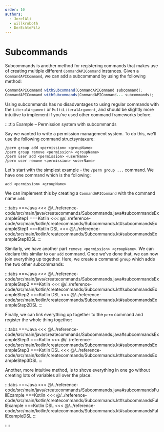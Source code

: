 ```yaml
---
order: 10
authors:
  - JorelAli
  - willkroboth
  - DerEchtePilz
---
```


# Subcommands

Subcommands is another method for registering commands that makes use of creating multiple different `CommandAPICommand` instances. Given a `CommandAPICommand`, we can add a subcommand by using the following method:

```java
CommandAPICommand withSubcommand(CommandAPICommand subcommand);
CommandAPICommand withSubcommands(CommandAPICommand... subcommands);
```

Using subcommands has no disadvantages to using regular commands with the `LiteralArgument` or `MultiLiteralArgument`, and should be slightly more intuitive to implement if you've used other command frameworks before.

::::tip Example – Permission system with subcommands

Say we wanted to write a permission management system. To do this, we'll use the following command structsyntaxure:

```mccmd
/perm group add <permission> <groupName>
/perm group remove <permission> <groupName>
/perm user add <permission> <userName>
/perm user remove <permission> <userName>
```

Let's start with the simplest example - the `/perm group ...` command. We have one command which is the following:

```mccmd
add <permission> <groupName>
```

We can implement this by creating a `CommandAPICommand` with the command name `add`:

:::tabs
===Java
<<< @/../reference-code/src/main/java/createcommands/Subcommands.java#subcommandsExampleStep1
===Kotlin
<<< @/../reference-code/src/main/kotlin/createcommands/Subcommands.kt#subcommandsExampleStep1
===Kotlin DSL
<<< @/../reference-code/src/main/kotlin/createcommands/Subcommands.kt#subcommandsExampleStep1DSL
:::

Similarly, we have another part `remove <permission> <groupName>`. We can declare this similar to our `add` command. Once we've done that, we can now join everything up together. Here, we create a command `group` which adds the two other subcommands:

:::tabs
===Java
<<< @/../reference-code/src/main/java/createcommands/Subcommands.java#subcommandsExampleStep2
===Kotlin
<<< @/../reference-code/src/main/kotlin/createcommands/Subcommands.kt#subcommandsExampleStep2
===Kotlin DSL
<<< @/../reference-code/src/main/kotlin/createcommands/Subcommands.kt#subcommandsExampleStep2DSL
:::

Finally, we can link everything up together to the `perm` command and register the whole thing together:

:::tabs
===Java
<<< @/../reference-code/src/main/java/createcommands/Subcommands.java#subcommandsExampleStep3
===Kotlin
<<< @/../reference-code/src/main/kotlin/createcommands/Subcommands.kt#subcommandsExampleStep3
===Kotlin DSL
<<< @/../reference-code/src/main/kotlin/createcommands/Subcommands.kt#subcommandsExampleStep3DSL
:::

Another, more intuitive method, is to shove everything in one go without creating lots of variables all over the place:

:::tabs
===Java
<<< @/../reference-code/src/main/java/createcommands/Subcommands.java#subcommandsFullExample
===Kotlin
<<< @/../reference-code/src/main/kotlin/createcommands/Subcommands.kt#subcommandsFullExample
===Kotlin DSL
<<< @/../reference-code/src/main/kotlin/createcommands/Subcommands.kt#subcommandsFullExampleDSL
:::

::::